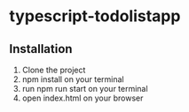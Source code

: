 # typescript-todolistapp

## Installation

1. Clone the project
2. npm install on your terminal
2. run npm run start on your terminal
3. open index.html on your browser